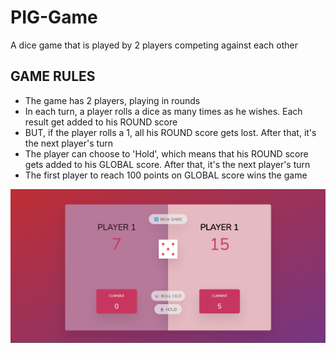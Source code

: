 # PIG-Game 
A dice game that is played by 2 players competing against each other 

## GAME RULES 

- The game has 2 players, playing in rounds
- In each turn, a player rolls a dice as many times as he wishes. Each result get added to his ROUND score
- BUT, if the player rolls a 1, all his ROUND score gets lost. After that, it's the next player's turn
- The player can choose to 'Hold', which means that his ROUND score gets added to his GLOBAL score. After that, it's the next player's turn
- The first player to reach 100 points on GLOBAL score wins the game


![image of the game](https://raw.githubusercontent.com/aditya-jindal/pigGame/main/images/game.png)
